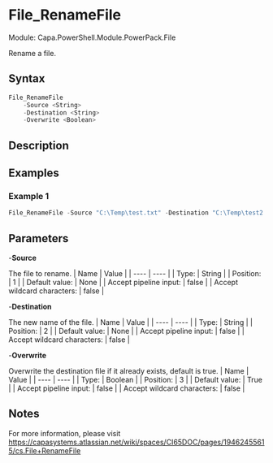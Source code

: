 # File_RenameFile
Module: Capa.PowerShell.Module.PowerPack.File

Rename a file.

## Syntax

```powershell
File_RenameFile
	-Source <String>
	-Destination <String>
	-Overwrite <Boolean>
```

## Description



## Examples

### Example 1
```powershell
File_RenameFile -Source "C:\Temp\test.txt" -Destination "C:\Temp\test2.txt"
```
    

## Parameters

-**Source**

The file to rename.
| Name | Value |
| ---- | ---- |
| Type: | String |
| Position: | 1 | 
| Default value: | None | 
| Accept pipeline input: | false | 
| Accept wildcard characters: | false | 

-**Destination**

The new name of the file.
| Name | Value |
| ---- | ---- |
| Type: | String |
| Position: | 2 | 
| Default value: | None | 
| Accept pipeline input: | false | 
| Accept wildcard characters: | false | 

-**Overwrite**

Overwrite the destination file if it already exists, default is true.
| Name | Value |
| ---- | ---- |
| Type: | Boolean |
| Position: | 3 | 
| Default value: | True | 
| Accept pipeline input: | false | 
| Accept wildcard characters: | false | 


## Notes

For more information, please visit https://capasystems.atlassian.net/wiki/spaces/CI65DOC/pages/19462455615/cs.File+RenameFile
